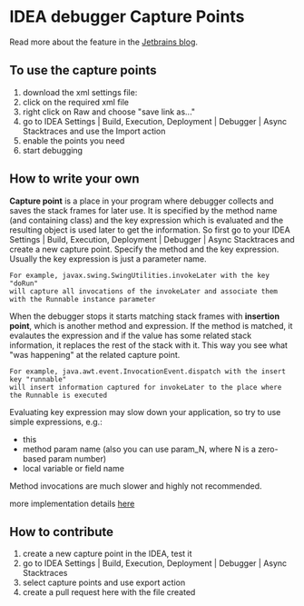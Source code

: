 # IDEA debugger Capture Points


Read more about the feature in the [Jetbrains blog](https://blog.jetbrains.com/idea/2017/02/intellij-idea-2017-1-eap-extends-debugger-with-async-stacktraces/).

## To use the capture points
 1. download the xml settings file:
  1. click on the required xml file
  2. right click on Raw and choose "save link as..."
 2. go to IDEA Settings | Build, Execution, Deployment | Debugger | Async Stacktraces and use the Import action
 4. enable the points you need
 5. start debugging

## How to write your own
**Capture point** is a place in your program where debugger collects and saves the stack frames for later use.
It is specified by the method name (and containing class) and the key expression which is evaluated and the resulting object is used later to get the information.
So first go to your IDEA Settings | Build, Execution, Deployment | Debugger | Async Stacktraces and create a new capture point.
Specify the method and the key expression. Usually the key expression is just a parameter name.

```
For example, javax.swing.SwingUtilities.invokeLater with the key "doRun"
will capture all invocations of the invokeLater and associate them with the Runnable instance parameter
```

When the debugger stops it starts matching stack frames with **insertion point**, which is another method and expression. If the method is matched, it evalautes the expression and if the value has some related stack information, it replaces the rest of the stack with it. This way you see what "was happening" at the related capture point.

```
For example, java.awt.event.InvocationEvent.dispatch with the insert key "runnable"
will insert information captured for invokeLater to the place where the Runnable is executed
```

Evaluating key expression may slow down your application, so try to use simple expressions, e.g.:
 * this
 * method param name (also you can use param_N, where N is a zero-based param number)
 * local variable or field name
 
Method invocations are much slower and highly not recommended.

more implementation details [here](https://blog.jetbrains.com/idea/2017/02/intellij-idea-2017-1-eap-extends-debugger-with-async-stacktraces/#comment-403133)

## How to contribute
 1. create a new capture point in the IDEA, test it
 3. go to IDEA Settings | Build, Execution, Deployment | Debugger | Async Stacktraces
 4. select capture points and use export action
 5. create a pull request here with the file created
